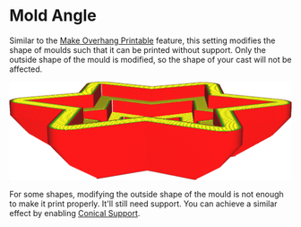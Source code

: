 Mold Angle
====
Similar to the [Make Overhang Printable](../experimental/conical_overhang_enabled.md) feature, this setting modifies the shape of moulds such that it can be printed without support. Only the outside shape of the mould is modified, so the shape of your cast will not be affected.

![An angle of 40 degrees allows the bottom side of this mould to print without needing any support](../images/mold_angle.png)

For some shapes, modifying the outside shape of the mould is not enough to make it print properly. It'll still need support. You can achieve a similar effect by enabling [Conical Support](../experimental/support_conical_enabled.md).